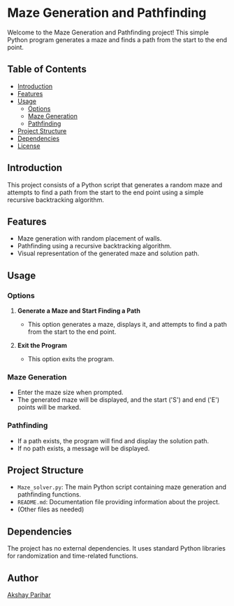# Maze Generation and Pathfinding

Welcome to the Maze Generation and Pathfinding project! This simple Python program generates a maze and finds a path from the start to the end point.

## Table of Contents

- [Introduction](#introduction)
- [Features](#features)
- [Usage](#usage)
  - [Options](#options)
  - [Maze Generation](#maze-generation)
  - [Pathfinding](#pathfinding)
- [Project Structure](#project-structure)
- [Dependencies](#dependencies)
- [License](#license)

## Introduction

This project consists of a Python script that generates a random maze and attempts to find a path from the start to the end point using a simple recursive backtracking algorithm.

## Features

- Maze generation with random placement of walls.
- Pathfinding using a recursive backtracking algorithm.
- Visual representation of the generated maze and solution path.

## Usage

### Options

1. **Generate a Maze and Start Finding a Path**
   - This option generates a maze, displays it, and attempts to find a path from the start to the end point.

2. **Exit the Program**
   - This option exits the program.

### Maze Generation

- Enter the maze size when prompted.
- The generated maze will be displayed, and the start ('S') and end ('E') points will be marked.

### Pathfinding

- If a path exists, the program will find and display the solution path.
- If no path exists, a message will be displayed.

## Project Structure

- `Maze_solver.py`: The main Python script containing maze generation and pathfinding functions.
- `README.md`: Documentation file providing information about the project.
- (Other files as needed)

## Dependencies

The project has no external dependencies. It uses standard Python libraries for randomization and time-related functions.


## Author 
[Akshay Parihar](github.com/Akshayparihar07)
